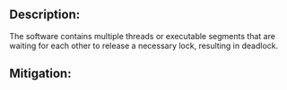 ## Description:

The software contains multiple threads or executable segments that are waiting for each other to release a necessary lock, resulting in deadlock.



## Mitigation:
